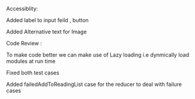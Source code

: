 Accessiblity:

Added label to input feild , button

Added Alternative text for Image

Code Review :

To make code better we can make use of Lazy loading
i.e dynmically load modules at run time

Fixed both test cases

Added failedAddToReadingList case for the reducer to deal with failure cases
